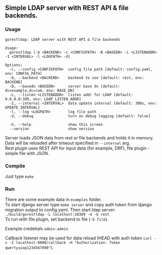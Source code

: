 ## **Simple LDAP server with REST API & file backends.**
### **Usage**
```
gorestldap: LDAP server with REST API & file backends

Usage:
  gorestldap [-b <BACKEND> -c <CONFIGPATH> -B <BASEDN> -L <LISTENADDR> -I <INTERVAL> -l <LOGPATH> -d]

Options:
  -c, --config <CONFIGPATH>  config file path [default: config.yaml, env: CONFIG_PATH]
  -b, --backend <BACKEND>    backend to use [default: rest, env: BACKEND]
  -B, --basedn <BASEDN>      server base dn [default: dc=example,dc=com, env: BASE_DN]
  -L, --listen <LISTENADDR>  listen addr for LDAP [default: 0.0.0.0:389, env: LDAP_LISTEN_ADDR]
  -I, --interval <INTERVAL>  data update interval [default: 300s, env: UPDATE_INTERVAL] 
  -l, --log <LOGPATH>        log file path
  -d, --debug                turn on debug logging [default: false] 

  -h, --help                 show this screen
  --version                  show version

```
Server loads JSON data from rest or file backends and holds it in memory. Data will be reloaded after timeout specified in `--interval` arg.  
Rest plugin uses REST API for input data (for example, DRF), file plugin - simple file with JSON.  

### **Compile**
Just type `make`

### **Run**
There are some example data in `examples` folder.  
To start django server type `make server` and copy auth token from django migration output to config.yaml. Then start ldap server:  
`./build/gorestldap -L localhost:10389 -d -b rest`  
To run with file plugin, set backend to file (`-b file`).  

Example credetials `admin:admin`.  

Callback listener may be used for data reload (HEAD with auth token `curl -v -I localhost:8080/callback -H "Authorization: Token qwertyuiop1234567890"`).  
